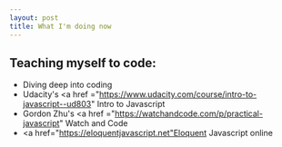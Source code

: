 ```yaml
---
layout: post
title: What I'm doing now
---
```

## Teaching myself to code:
- Diving deep into coding
- Udacity's <a href ="https://www.udacity.com/course/intro-to-javascript--ud803" Intro to Javascript</a>
- Gordon Zhu's <a href ="https://watchandcode.com/p/practical-javascript" Watch and Code</a>
- <a href="https://eloquentjavascript.net"Eloquent Javascript online</a>
